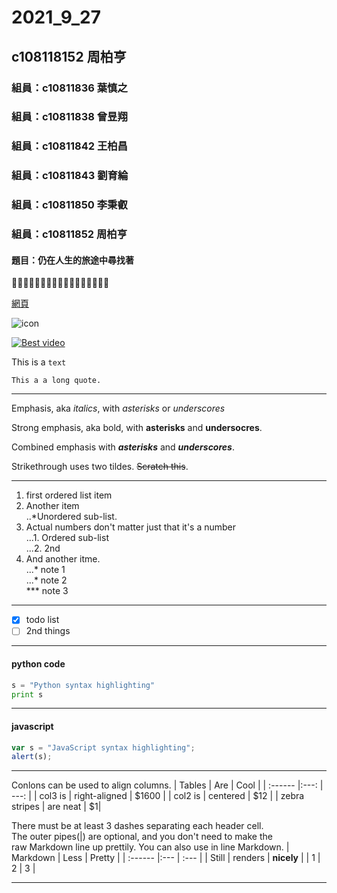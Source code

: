 # 2021_9_27

## c108118152 周柏亨

### 組員：c10811836 葉慎之
### 組員：c10811838 曾昱翔
### 組員：c10811842 王柏昌
### 組員：c10811843 劉育綸
### 組員：c10811850 李秉叡
### 組員：c10811852 周柏亨

#### 題目：仍在人生的旅途中尋找著

🐧:penguin::penguin::penguin::penguin::penguin::penguin::penguin::penguin::penguin::penguin::penguin::penguin::penguin::penguin::penguin::penguin:

[網頁](https://www.youtube.com/channel/UCZtw2JwUOVzWhYs0VSnqtBw)

![icon](https://yt3.ggpht.com/ytc/AKedOLSl-NlRadhQyTQK60D09GuY3NuWqQ984S4jGfnO=s88-c-k-c0x00ffffff-no-rj "my YT channel")

[![Best video](https://i9.ytimg.com/vi/A6Kq8onvrIk/mq1.jpg?sqp=CKjvxYoG&rs=AOn4CLCXT3N7lw25OfNGAZJXb5305V8C2g)](https://youtu.be/A6Kq8onvrIk "Best video")

This is a `text`
```
This a a long quote.
```
---

Emphasis, aka *italics*, with *asterisks* or *underscores*

Strong emphasis, aka bold, with **asterisks** and **undersocres**. 

Combined emphasis with ***asterisks*** and ***underscores***.

Strikethrough uses two tildes. ~~Scratch this~~.

---

 1. first ordered list item  
 2. Another item  
  ..*Unordered sub-list.  
 3. Actual numbers don't matter just that it's a number  
  ...1. Ordered sub-list  
  ...2. 2nd  
 4. And another itme.  
  ...* note 1  
  ...* note 2  
  *** note 3  

---

- [x] todo list
- [ ] 2nd things

---

#### python code
```python
s = "Python syntax highlighting"
print s
```

---

#### javascript
```javascript
var s = "JavaScript syntax highlighting";
alert(s);
```

---

Conlons can be used to align columns.
| Tables | Are | Cool |
| :------ |:---: | ---: |
| col3 is | right-aligned | $1600 |
| col2 is | centered | $12 |
| zebra stripes | are neat | $1|

There must be at least 3 dashes separating each header cell.  
The outer pipes(|) are optional, and you don't need to make the  
raw Markdown line up prettily. You can also use in line Markdown.
| Markdown | Less | Pretty |
| :------ |:--- | :--- |
| Still | renders | **nicely** |
| 1 | 2 | 3 |

---
